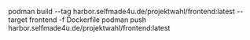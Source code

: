 podman build --tag harbor.selfmade4u.de/projektwahl/frontend:latest --target frontend -f Dockerfile
podman push harbor.selfmade4u.de/projektwahl/frontend:latest
